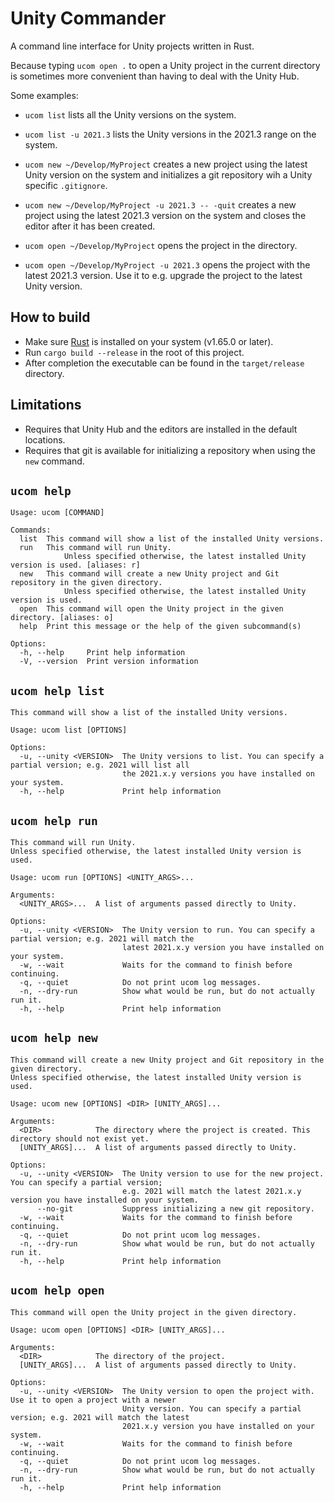 # Unity Commander

A command line interface for Unity projects written in Rust.

Because typing `ucom open .` to open a Unity project in the current directory is sometimes more convenient than having
to deal with the Unity Hub.

Some examples:

- `ucom list` lists all the Unity versions on the system.
- `ucom list -u 2021.3` lists the Unity versions in the 2021.3 range on the system.

- `ucom new ~/Develop/MyProject` creates a new project using the latest Unity version on the system and initializes a
  git repository wih a Unity specific `.gitignore`.
- `ucom new ~/Develop/MyProject -u 2021.3 -- -quit` creates a new project using the latest 2021.3 version on the system
  and closes the editor after it has been created.

- `ucom open ~/Develop/MyProject` opens the project in the directory.
- `ucom open ~/Develop/MyProject -u 2021.3` opens the project with the latest 2021.3 version. Use it to e.g. upgrade the
  project to the latest Unity version.

## How to build

- Make sure [Rust](https://www.rust-lang.org) is installed on your system (v1.65.0 or later).
- Run `cargo build --release` in the root of this project.
- After completion the executable can be found in the `target/release` directory.

## Limitations

- Requires that Unity Hub and the editors are installed in the default locations.
- Requires that git is available for initializing a repository when using the `new` command.

## `ucom help`

```
Usage: ucom [COMMAND]

Commands:
  list  This command will show a list of the installed Unity versions.
  run   This command will run Unity.
            Unless specified otherwise, the latest installed Unity version is used. [aliases: r]
  new   This command will create a new Unity project and Git repository in the given directory.
            Unless specified otherwise, the latest installed Unity version is used.
  open  This command will open the Unity project in the given directory. [aliases: o]
  help  Print this message or the help of the given subcommand(s)

Options:
  -h, --help     Print help information
  -V, --version  Print version information
```

## `ucom help list`

```
This command will show a list of the installed Unity versions.

Usage: ucom list [OPTIONS]

Options:
  -u, --unity <VERSION>  The Unity versions to list. You can specify a partial version; e.g. 2021 will list all
                         the 2021.x.y versions you have installed on your system.
  -h, --help             Print help information
```

## `ucom help run`

```
This command will run Unity.
Unless specified otherwise, the latest installed Unity version is used.

Usage: ucom run [OPTIONS] <UNITY_ARGS>...

Arguments:
  <UNITY_ARGS>...  A list of arguments passed directly to Unity.

Options:
  -u, --unity <VERSION>  The Unity version to run. You can specify a partial version; e.g. 2021 will match the
                         latest 2021.x.y version you have installed on your system.
  -w, --wait             Waits for the command to finish before continuing.
  -q, --quiet            Do not print ucom log messages.
  -n, --dry-run          Show what would be run, but do not actually run it.
  -h, --help             Print help information
```

## `ucom help new`

```
This command will create a new Unity project and Git repository in the given directory.
Unless specified otherwise, the latest installed Unity version is used.

Usage: ucom new [OPTIONS] <DIR> [UNITY_ARGS]...

Arguments:
  <DIR>            The directory where the project is created. This directory should not exist yet.
  [UNITY_ARGS]...  A list of arguments passed directly to Unity.

Options:
  -u, --unity <VERSION>  The Unity version to use for the new project. You can specify a partial version;
                         e.g. 2021 will match the latest 2021.x.y version you have installed on your system.
      --no-git           Suppress initializing a new git repository.
  -w, --wait             Waits for the command to finish before continuing.
  -q, --quiet            Do not print ucom log messages.
  -n, --dry-run          Show what would be run, but do not actually run it.
  -h, --help             Print help information
```

## `ucom help open`

```
This command will open the Unity project in the given directory.

Usage: ucom open [OPTIONS] <DIR> [UNITY_ARGS]...

Arguments:
  <DIR>            The directory of the project.
  [UNITY_ARGS]...  A list of arguments passed directly to Unity.

Options:
  -u, --unity <VERSION>  The Unity version to open the project with. Use it to open a project with a newer
                         Unity version. You can specify a partial version; e.g. 2021 will match the latest
                         2021.x.y version you have installed on your system.
  -w, --wait             Waits for the command to finish before continuing.
  -q, --quiet            Do not print ucom log messages.
  -n, --dry-run          Show what would be run, but do not actually run it.
  -h, --help             Print help information
```
